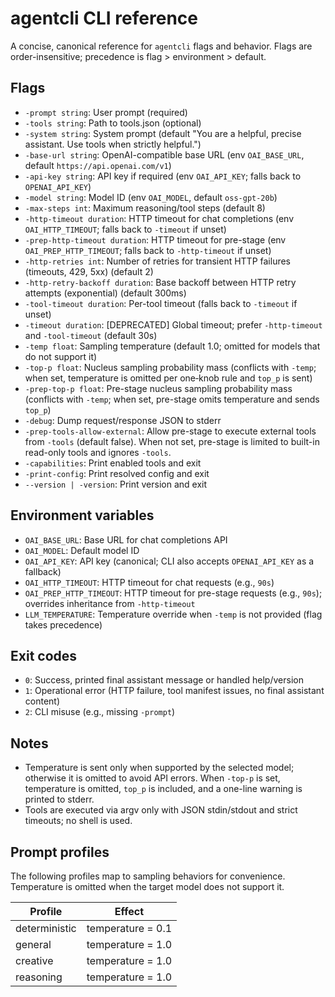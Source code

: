 # agentcli CLI reference

A concise, canonical reference for `agentcli` flags and behavior. Flags are order-insensitive; precedence is flag > environment > default.

## Flags

- `-prompt string`: User prompt (required)
- `-tools string`: Path to tools.json (optional)
- `-system string`: System prompt (default "You are a helpful, precise assistant. Use tools when strictly helpful.")
- `-base-url string`: OpenAI-compatible base URL (env `OAI_BASE_URL`, default `https://api.openai.com/v1`)
- `-api-key string`: API key if required (env `OAI_API_KEY`; falls back to `OPENAI_API_KEY`)
- `-model string`: Model ID (env `OAI_MODEL`, default `oss-gpt-20b`)
- `-max-steps int`: Maximum reasoning/tool steps (default 8)
- `-http-timeout duration`: HTTP timeout for chat completions (env `OAI_HTTP_TIMEOUT`; falls back to `-timeout` if unset)
- `-prep-http-timeout duration`: HTTP timeout for pre-stage (env `OAI_PREP_HTTP_TIMEOUT`; falls back to `-http-timeout` if unset)
- `-http-retries int`: Number of retries for transient HTTP failures (timeouts, 429, 5xx) (default 2)
- `-http-retry-backoff duration`: Base backoff between HTTP retry attempts (exponential) (default 300ms)
- `-tool-timeout duration`: Per-tool timeout (falls back to `-timeout` if unset)
- `-timeout duration`: [DEPRECATED] Global timeout; prefer `-http-timeout` and `-tool-timeout` (default 30s)
- `-temp float`: Sampling temperature (default 1.0; omitted for models that do not support it)
- `-top-p float`: Nucleus sampling probability mass (conflicts with `-temp`; when set, temperature is omitted per one‑knob rule and `top_p` is sent)
- `-prep-top-p float`: Pre-stage nucleus sampling probability mass (conflicts with `-temp`; when set, pre-stage omits temperature and sends `top_p`)
- `-debug`: Dump request/response JSON to stderr
- `-prep-tools-allow-external`: Allow pre-stage to execute external tools from `-tools` (default false). When not set, pre-stage is limited to built-in read-only tools and ignores `-tools`.
- `-capabilities`: Print enabled tools and exit
- `-print-config`: Print resolved config and exit
- `--version | -version`: Print version and exit

## Environment variables

- `OAI_BASE_URL`: Base URL for chat completions API
- `OAI_MODEL`: Default model ID
- `OAI_API_KEY`: API key (canonical; CLI also accepts `OPENAI_API_KEY` as a fallback)
- `OAI_HTTP_TIMEOUT`: HTTP timeout for chat requests (e.g., `90s`)
- `OAI_PREP_HTTP_TIMEOUT`: HTTP timeout for pre-stage requests (e.g., `90s`); overrides inheritance from `-http-timeout`
- `LLM_TEMPERATURE`: Temperature override when `-temp` is not provided (flag takes precedence)

## Exit codes

- `0`: Success, printed final assistant message or handled help/version
- `1`: Operational error (HTTP failure, tool manifest issues, no final assistant content)
- `2`: CLI misuse (e.g., missing `-prompt`)

## Notes

- Temperature is sent only when supported by the selected model; otherwise it is omitted to avoid API errors. When `-top-p` is set, temperature is omitted, `top_p` is included, and a one-line warning is printed to stderr.
- Tools are executed via argv only with JSON stdin/stdout and strict timeouts; no shell is used.

## Prompt profiles

The following profiles map to sampling behaviors for convenience. Temperature is omitted when the target model does not support it.

| Profile | Effect |
|---|---|
| deterministic | temperature = 0.1 |
| general | temperature = 1.0 |
| creative | temperature = 1.0 |
| reasoning | temperature = 1.0 |
